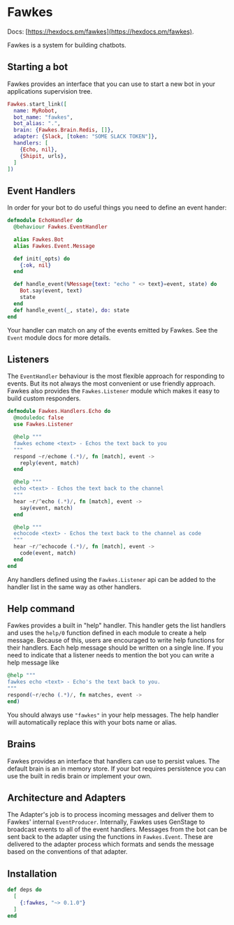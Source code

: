 # Fawkes

Docs: [https://hexdocs.pm/fawkes](https://hexdocs.pm/fawkes).

<!-- MDOC !-->

Fawkes is a system for building chatbots.

## Starting a bot

Fawkes provides an interface that you can use to start a new bot in your
applications supervision tree.

```elixir
Fawkes.start_link([
  name: MyRobot,
  bot_name: "fawkes",
  bot_alias: ".",
  brain: {Fawkes.Brain.Redis, []},
  adapter: {Slack, [token: "SOME SLACK TOKEN"]},
  handlers: [
    {Echo, nil},
    {Shipit, urls},
  ]
])
```

## Event Handlers

In order for your bot to do useful things you need to define an event hander:

```elixir
defmodule EchoHandler do
  @behaviour Fawkes.EventHandler

  alias Fawkes.Bot
  alias Fawkes.Event.Message

  def init(_opts) do
    {:ok, nil}
  end

  def handle_event(%Message{text: "echo " <> text}=event, state) do
    Bot.say(event, text)
    state
  end
  def handle_event(_, state), do: state
end
```

Your handler can match on any of the events emitted by Fawkes. See the `Event`
module docs for more details.

## Listeners

The `EventHandler` behaviour is the most flexible approach for responding to
events. But its not always the most convenient or use friendly approach. Fawkes
also provides the `Fawkes.Listener` module which makes it easy to build custom
responders.

```elixir
defmodule Fawkes.Handlers.Echo do
  @moduledoc false
  use Fawkes.Listener

  @help """
  fawkes echome <text> - Echos the text back to you
  """
  respond ~r/echome (.*)/, fn [match], event ->
    reply(event, match)
  end

  @help """
  echo <text> - Echos the text back to the channel
  """
  hear ~r/^echo (.*)/, fn [match], event ->
    say(event, match)
  end

  @help """
  echocode <text> - Echos the text back to the channel as code
  """
  hear ~r/^echocode (.*)/, fn [match], event ->
    code(event, match)
  end
end
```

Any handlers defined using the `Fawkes.Listener` api can be added to the
handler list in the same way as other handlers.

## Help command

Fawkes provides a built in "help" handler. This handler gets the list handlers
and uses the `help/0` function defined in each module to create a help message.
Because of this, users are encouraged to write help functions for their
handlers. Each help message should be written on a single line. If you need to
indicate that a listener needs to mention the bot you can write a help message like

```elixir
@help """
fawkes echo <text> - Echo's the text back to you.
"""
respond(~r/echo (.*)/, fn matches, event ->
end)
```

You should always use `"fawkes"` in your help messages. The help handler will
automatically replace this with your bots name or alias.

## Brains

Fawkes provides an interface that handlers can use to persist values. The
default brain is an in memory store. If your bot requires persistence you can
use the built in redis brain or implement your own.

## Architecture and Adapters

The Adapter's job is to process incoming messages and deliver them to Fawkes'
internal `EventProducer`. Internally, Fawkes uses GenStage to broadcast events
to all of the event handlers. Messages from the bot can be sent back to the adapter
using the functions in `Fawkes.Event`. These are delivered to the adapter process
which formats and sends the message based on the conventions of that adapter.

<!-- MDOC !-->

## Installation

```elixir
def deps do
  [
    {:fawkes, "~> 0.1.0"}
  ]
end
```

